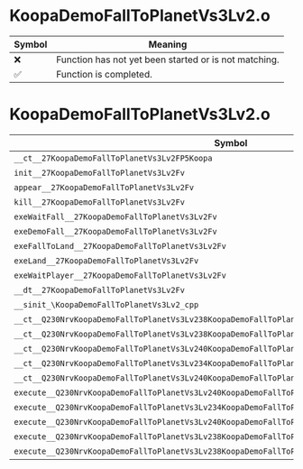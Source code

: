 # KoopaDemoFallToPlanetVs3Lv2.o
| Symbol | Meaning 
| ------------- | ------------- 
| :x: | Function has not yet been started or is not matching. 
| :white_check_mark: | Function is completed. 


# KoopaDemoFallToPlanetVs3Lv2.o
| Symbol | Decompiled? |
| ------------- | ------------- |
| `__ct__27KoopaDemoFallToPlanetVs3Lv2FP5Koopa` | :x: |
| `init__27KoopaDemoFallToPlanetVs3Lv2Fv` | :x: |
| `appear__27KoopaDemoFallToPlanetVs3Lv2Fv` | :x: |
| `kill__27KoopaDemoFallToPlanetVs3Lv2Fv` | :x: |
| `exeWaitFall__27KoopaDemoFallToPlanetVs3Lv2Fv` | :x: |
| `exeDemoFall__27KoopaDemoFallToPlanetVs3Lv2Fv` | :x: |
| `exeFallToLand__27KoopaDemoFallToPlanetVs3Lv2Fv` | :x: |
| `exeLand__27KoopaDemoFallToPlanetVs3Lv2Fv` | :x: |
| `exeWaitPlayer__27KoopaDemoFallToPlanetVs3Lv2Fv` | :x: |
| `__dt__27KoopaDemoFallToPlanetVs3Lv2Fv` | :x: |
| `__sinit_\KoopaDemoFallToPlanetVs3Lv2_cpp` | :x: |
| `__ct__Q230NrvKoopaDemoFallToPlanetVs3Lv238KoopaDemoFallToPlanetVs3Lv2NrvWaitFallFv` | :x: |
| `__ct__Q230NrvKoopaDemoFallToPlanetVs3Lv238KoopaDemoFallToPlanetVs3Lv2NrvDemoFallFv` | :x: |
| `__ct__Q230NrvKoopaDemoFallToPlanetVs3Lv240KoopaDemoFallToPlanetVs3Lv2NrvFallToLandFv` | :x: |
| `__ct__Q230NrvKoopaDemoFallToPlanetVs3Lv234KoopaDemoFallToPlanetVs3Lv2NrvLandFv` | :x: |
| `__ct__Q230NrvKoopaDemoFallToPlanetVs3Lv240KoopaDemoFallToPlanetVs3Lv2NrvWaitPlayerFv` | :x: |
| `execute__Q230NrvKoopaDemoFallToPlanetVs3Lv240KoopaDemoFallToPlanetVs3Lv2NrvWaitPlayerCFP5Spine` | :x: |
| `execute__Q230NrvKoopaDemoFallToPlanetVs3Lv234KoopaDemoFallToPlanetVs3Lv2NrvLandCFP5Spine` | :x: |
| `execute__Q230NrvKoopaDemoFallToPlanetVs3Lv240KoopaDemoFallToPlanetVs3Lv2NrvFallToLandCFP5Spine` | :x: |
| `execute__Q230NrvKoopaDemoFallToPlanetVs3Lv238KoopaDemoFallToPlanetVs3Lv2NrvDemoFallCFP5Spine` | :x: |
| `execute__Q230NrvKoopaDemoFallToPlanetVs3Lv238KoopaDemoFallToPlanetVs3Lv2NrvWaitFallCFP5Spine` | :x: |
